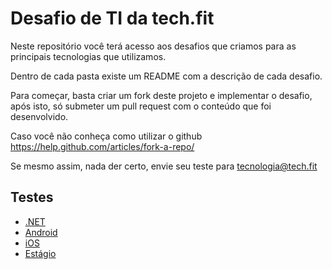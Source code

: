 # Desafio de TI da tech.fit
Neste repositório você terá acesso aos desafios que criamos para as principais tecnologias que utilizamos.

Dentro de cada pasta existe um README com a descrição de cada desafio.

Para começar, basta criar um fork deste projeto e implementar o desafio, após isto, só submeter um pull request com o conteúdo que foi desenvolvido.

Caso você não conheça como utilizar o github https://help.github.com/articles/fork-a-repo/

Se mesmo assim, nada der certo, envie seu teste para tecnologia@tech.fit


## Testes

* [.NET](https://github.com/tech-fit/desafio/tree/master/dotnet)
* [Android](https://github.com/tech-fit/desafio/tree/master/android)
* [iOS](https://github.com/tech-fit/desafio/tree/master/ios)
* [Estágio](https://github.com/tech-fit/desafio/tree/master/estagio)

